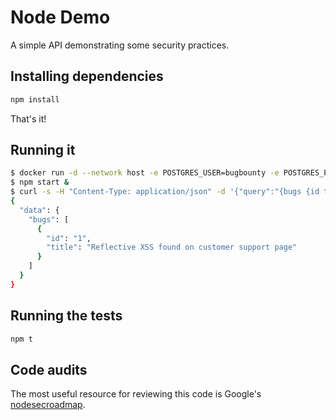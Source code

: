 # Node Demo

A simple API demonstrating some security practices.

## Installing dependencies

```bash
npm install
```

That's it!

## Running it

```bash
$ docker run -d --network host -e POSTGRES_USER=bugbounty -e POSTGRES_PASSWORD=test postgres
$ npm start &
$ curl -s -H "Content-Type: application/json" -d '{"query":"{bugs {id title}}"}' localhost:3000 | jq .
{
  "data": {
    "bugs": [
      {
        "id": "1",
        "title": "Reflective XSS found on customer support page"
      }
    ]
  }
}
```

## Running the tests

```bash
npm t
```

## Code audits

The most useful resource for reviewing this code is Google's [nodesecroadmap](https://github.com/google/node-sec-roadmap).
